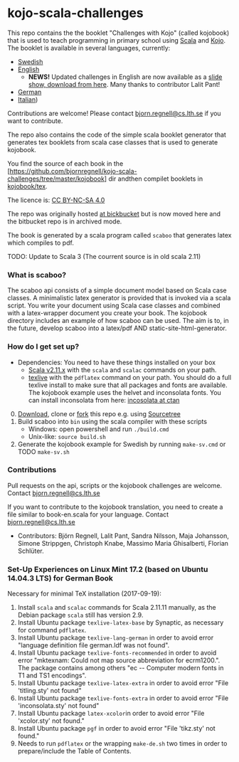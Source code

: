 # kojo-scala-challenges  #

This repo contains the the booklet "Challenges with Kojo" (called kojobook) that is used to teach programming in primary school using [Scala](http://scala-lang.org/) and [Kojo](http://www.kogics.net/kojo). The booklet is available in several languages, currently: 
* [Swedish](https://github.com/bjornregnell/kojo-scala-challenges/blob/master/kojobook/tex/book-sv.pdf)
* [English](https://github.com/bjornregnell/kojo-scala-challenges/blob/master/kojobook/tex/book-en.pdf)
  * **NEWS!** Updated challenges in English are now available as a [slide show, download from here](https://docs.google.com/presentation/d/1K94dJjU9vCORqtKtEt91xpWtneXIsAOINBqlERpRNH8/edit?usp=sharing). Many thanks to contributor Lalit Pant!
* [German](https://github.com/bjornregnell/kojo-scala-challenges/blob/master/kojobook/tex/book-de.pdf)
* [Italian](https://github.com/bjornregnell/kojo-scala-challenges/blob/master/kojobook/tex/book-it.pdf))

Contributions are welcome! Please contact [bjorn.regnell@cs.lth.se](mailto:bjorn.regnell@cs.lth.se) if you want to contribute.


The repo also contains the code of the simple scala booklet generator that generates tex booklets from scala case classes that is used to generate kojobook.

You find the source of each book in the [https://github.com/bjornregnell/kojo-scala-challenges/tree/master/kojobook] dir andthen compilet booklets in [kojobook/tex](https://github.com/bjornregnell/kojo-scala-challenges/tree/master/kojobook/tex).

The licence is: [CC BY-NC-SA 4.0](http://creativecommons.org/licenses/by-nc-sa/4.0/)

The repo was originally hosted [at bickbucket](https://bitbucket.org/bjornregnell/scaboo) but is now moved here and the bitbucket repo is in archived mode.

The book is generated by a scala program called `scaboo` that generates latex which compiles to pdf.

TODO: Update to Scala 3 (The courrent source is in old scala 2.11)

### What is scaboo? ###

The scaboo api consists of a simple document model based on Scala case classes. A minimalistic latex generator is provided that is invoked via a scala script. You write your document using Scala case classes and combined with a latex-wrapper document you create your book. The kojobook directory includes an example of how scaboo can be used. The aim is to, in the future, develop scaboo into a latex/pdf AND static-site-html-generator.

### How do I get set up? ###

* Dependencies: You need to have these things installed on your box
    * [Scala v2.11.x](http://scala-lang.org/download/) with the `scala` and `scalac` commands on your path.
    * [texlive](https://www.tug.org/texlive/acquire-netinstall.html) with the `pdflatex` command on your path. You should do a full texlive install to make sure that all packages and fonts are available. The kojobook example uses the helvet and inconsolata fonts. You can install inconsolata from here: [incosolata at ctan](http://www.ctan.org/tex-archive/fonts/inconsolata/)

0. [Download](https://bitbucket.org/bjornregnell/scaboo/downloads), clone or [fork](https://bitbucket.org/bjornregnell/scaboo/fork) this repo e.g. using [Sourcetree](http://www.sourcetreeapp.com/)
1. Build scaboo into `bin` using the scala compiler with these scripts
    * Windows: open powershell and run `./build.cmd`
    * Unix-like: `source build.sh`
2. Generate the kojobook example for Swedish by running `make-sv.cmd` or TODO `make-sv.sh`

### Contributions  ###

Pull requests on the api, scripts or the kojobook challenges are welcome. Contact bjorn.regnell@cs.lth.se

If you want to contribute to the kojobook translation, you need to create a file similar to book-en.scala for your language. Contact bjorn.regnell@cs.lth.se

* Contributors: Björn Regnell, Lalit Pant, Sandra Nilsson, Maja Johansson, Simone Strippgen, Christoph Knabe, Massimo Maria Ghisalberti, Florian Schlüter.

### Set-Up Experiences on Linux Mint 17.2 (based on Ubuntu 14.04.3 LTS) for German Book ###

Necessary for minimal TeX installation (2017-09-19):

1. Install `scala` and `scalac` commands for Scala 2.11.11 manually, as the Debian package `scala` still has version 2.9.
2. Install Ubuntu package `texlive-latex-base` by Synaptic, as necessary for command `pdflatex`.
3. Install Ubuntu package `texlive-lang-german` in order to avoid error "language definition file german.ldf was not found".
4. Install Ubuntu package `texlive-fonts-recommended` in order to avoid error "mktexnam: Could not map source abbreviation  for ecrm1200.". The package contains among others "ec -- Computer modern fonts in T1 and TS1 encodings".
5. Install Ubuntu package `texlive-latex-extra` in order to avoid error "File 'titling.sty' not found"
6. Install Ubuntu package `texlive-fonts-extra` in order to avoid error "File 'inconsolata.sty' not found"
7. Install Ubuntu package `latex-xcolor`in order to avoid error "File 'xcolor.sty' not found."
8. Install Ubuntu package `pgf` in order to avoid error "File 'tikz.sty' not found."
9. Needs to run `pdflatex` or the wrapping `make-de.sh` two times in order to prepare/include the Table of Contents.
